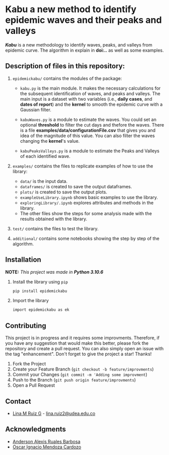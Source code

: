 # Kabu a new method to identify epidemic waves and their peaks and valleys

***Kabu*** is a new methodology to identify waves, peaks, and valleys from epidemic curve. The algorithm in explain in **doi:..** as well as some examples.

## Description of files in this repository:

1. `epidemickabu/` contains the modules of the package:

   * `kabu.py` is the main module. It makes the necessary calculations for the subsequent identification of waves, and peaks and valleys. The main input is a dataset with two variables (i.e., **daily cases**, and **dates of report**) and the **kernel** to smooth the epidemic curve with a Gaussian filter.

   * `kabuWaves.py` is a module to estimate the waves. You could set an optional **threshold** to filter the cut days and thefore the waves. There is a file **examples/data/configurationFile.csv** that gives you and idea of the magnitude of this value. You can also filter the waves changing the **kernel**'s value.

   * `kabuPeaksValleys.py` is a module to estimate the Peaks and Valleys of each identified wave.
     
2. `examples/` contains the files to replicate examples of how to use the library:
   * `data/` is the input data.
   * `dataframes/` is created to save the output dataframes.
   * `plots/` is created to save the output plots.
   * `exampleUseLibrary.ipynb` shows basic examples to use the library.
   * `exploringLibrary/.ipynb` explores attributes and methods in the library.
   * The other files show the steps for some analysis made with the results obtained with the library.

3. `test/` contains the files to test the library.

4. `additional/` contains some notebooks showing the step by step of the algorithm.

## Installation

**NOTE:** *This project was made in* ***Python 3.10.6***

1. Install the library using `pip`
   ```sh 
   pip install epidemickabu
   ```
2. Import the library
   ```sh 
   import epidemickabu as ek
   ```

## Contributing

This project is in progress and it requires some improvments. Therefore, if you have any suggestion that would make this better, please fork the repository and create a pull request. You can also simply open an issue with the tag "enhancement". Don't forget to give the project a star! Thanks!

1. Fork the Project
2. Create your Feature Branch (`git checkout -b feature/improvments`)
3. Commit your Changes (`git commit -m 'Adding some improvment`)
4. Push to the Branch (`git push origin feature/improvments`)
5. Open a Pull Request

## Contact

* [Lina M Ruiz G](https://co.linkedin.com/in/lina-marcela-ruiz-galvis-465896209) - lina.ruiz2@udea.edu.co

## Acknowledgments
* [Anderson Alexis Ruales Barbosa](https://co.linkedin.com/in/anderson-alexis-ruales-b27638199?original_referer=https%3A%2F%2Fwww.google.com%2F)
* [Oscar Ignacio Mendoza Cardozo](https://loop.frontiersin.org/people/2156647/overview)

    
    
    
    
   
